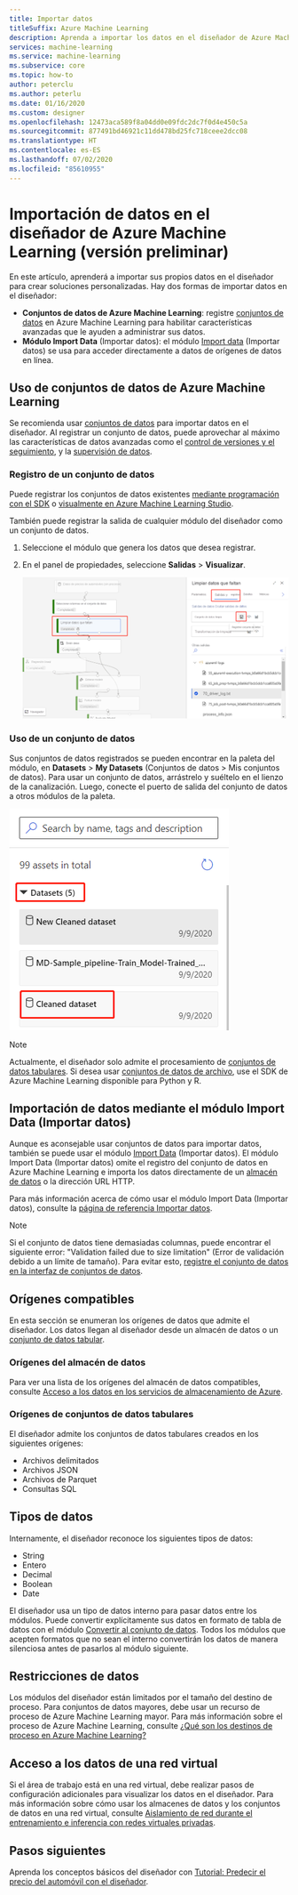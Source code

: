 ```yaml
---
title: Importar datos
titleSuffix: Azure Machine Learning
description: Aprenda a importar los datos en el diseñador de Azure Machine Learning desde varios orígenes de datos.
services: machine-learning
ms.service: machine-learning
ms.subservice: core
ms.topic: how-to
author: peterclu
ms.author: peterlu
ms.date: 01/16/2020
ms.custom: designer
ms.openlocfilehash: 12473aca589f8a04dd0e09fdc2dc7f0d4e450c5a
ms.sourcegitcommit: 877491bd46921c11dd478bd25fc718ceee2dcc08
ms.translationtype: HT
ms.contentlocale: es-ES
ms.lasthandoff: 07/02/2020
ms.locfileid: "85610955"
---
```

# <a name="import-data-into-azure-machine-learning-designer-preview"></a>Importación de datos en el diseñador de Azure Machine Learning (versión preliminar)

En este artículo, aprenderá a importar sus propios datos en el diseñador para crear soluciones personalizadas. Hay dos formas de importar datos en el diseñador: 

* **Conjuntos de datos de Azure Machine Learning**: registre [conjuntos de datos](concept-data.md#datasets) en Azure Machine Learning para habilitar características avanzadas que le ayuden a administrar sus datos.
* **Módulo Import Data** (Importar datos): el módulo [Import data](algorithm-module-reference/import-data.md) (Importar datos) se usa para acceder directamente a datos de orígenes de datos en línea.

## <a name="use-azure-machine-learning-datasets"></a>Uso de conjuntos de datos de Azure Machine Learning

Se recomienda usar [conjuntos de datos](concept-data.md#datasets) para importar datos en el diseñador. Al registrar un conjunto de datos, puede aprovechar al máximo las características de datos avanzadas como el [control de versiones y el seguimiento](how-to-version-track-datasets.md), y la [supervisión de datos](how-to-monitor-datasets.md).

### <a name="register-a-dataset"></a>Registro de un conjunto de datos

Puede registrar los conjuntos de datos existentes [mediante programación con el SDK](how-to-create-register-datasets.md#use-the-sdk) o [visualmente en Azure Machine Learning Studio](how-to-create-register-datasets.md#use-the-ui).

También puede registrar la salida de cualquier módulo del diseñador como un conjunto de datos.

1. Seleccione el módulo que genera los datos que desea registrar.

1. En el panel de propiedades, seleccione **Salidas** > **Visualizar**.

    ![Captura de pantalla que muestra cómo ir a la opción Register Dataset (Registrar conjunto de datos)](media/how-to-designer-import-data/register-dataset-designer.png)

### <a name="use-a-dataset"></a>Uso de un conjunto de datos

Sus conjuntos de datos registrados se pueden encontrar en la paleta del módulo, en **Datasets** > **My Datasets** (Conjuntos de datos > Mis conjuntos de datos). Para usar un conjunto de datos, arrástrelo y suéltelo en el lienzo de la canalización. Luego, conecte el puerto de salida del conjunto de datos a otros módulos de la paleta.

![Captura de pantalla que muestra la ubicación de los conjuntos de datos guardados en la paleta del diseñador](media/how-to-designer-import-data/use-datasets-designer.png)


> [!NOTE]
> Actualmente, el diseñador solo admite el procesamiento de [conjuntos de datos tabulares](how-to-create-register-datasets.md#dataset-types). Si desea usar [conjuntos de datos de archivo](how-to-create-register-datasets.md#dataset-types), use el SDK de Azure Machine Learning disponible para Python y R.

## <a name="import-data-using-the-import-data-module"></a>Importación de datos mediante el módulo Import Data (Importar datos)

Aunque es aconsejable usar conjuntos de datos para importar datos, también se puede usar el módulo [Import Data](algorithm-module-reference/import-data.md) (Importar datos). El módulo Import Data (Importar datos) omite el registro del conjunto de datos en Azure Machine Learning e importa los datos directamente de un [almacén de datos](concept-data.md#datastores) o la dirección URL HTTP.

Para más información acerca de cómo usar el módulo Import Data (Importar datos), consulte la [página de referencia Importar datos](algorithm-module-reference/import-data.md).

> [!NOTE]
> Si el conjunto de datos tiene demasiadas columnas, puede encontrar el siguiente error: "Validation failed due to size limitation" (Error de validación debido a un límite de tamaño). Para evitar esto, [registre el conjunto de datos en la interfaz de conjuntos de datos](how-to-create-register-datasets.md#use-the-ui).

## <a name="supported-sources"></a>Orígenes compatibles

En esta sección se enumeran los orígenes de datos que admite el diseñador. Los datos llegan al diseñador desde un almacén de datos o un [conjunto de datos tabular](how-to-create-register-datasets.md#dataset-types).

### <a name="datastore-sources"></a>Orígenes del almacén de datos
Para ver una lista de los orígenes del almacén de datos compatibles, consulte [Acceso a los datos en los servicios de almacenamiento de Azure](how-to-access-data.md#supported-data-storage-service-types).

### <a name="tabular-dataset-sources"></a>Orígenes de conjuntos de datos tabulares

El diseñador admite los conjuntos de datos tabulares creados en los siguientes orígenes:
 * Archivos delimitados
 * Archivos JSON
 * Archivos de Parquet
 * Consultas SQL

## <a name="data-types"></a>Tipos de datos

Internamente, el diseñador reconoce los siguientes tipos de datos:

* String
* Entero
* Decimal
* Boolean
* Date

El diseñador usa un tipo de datos interno para pasar datos entre los módulos. Puede convertir explícitamente sus datos en formato de tabla de datos con el módulo [Convertir al conjunto de datos](algorithm-module-reference/convert-to-dataset.md). Todos los módulos que acepten formatos que no sean el interno convertirán los datos de manera silenciosa antes de pasarlos al módulo siguiente.

## <a name="data-constraints"></a>Restricciones de datos

Los módulos del diseñador están limitados por el tamaño del destino de proceso. Para conjuntos de datos mayores, debe usar un recurso de proceso de Azure Machine Learning mayor. Para más información sobre el proceso de Azure Machine Learning, consulte [¿Qué son los destinos de proceso en Azure Machine Learning?](concept-compute-target.md#azure-machine-learning-compute-managed)

## <a name="access-data-in-a-virtual-network"></a>Acceso a los datos de una red virtual

Si el área de trabajo está en una red virtual, debe realizar pasos de configuración adicionales para visualizar los datos en el diseñador. Para más información sobre cómo usar los almacenes de datos y los conjuntos de datos en una red virtual, consulte [Aislamiento de red durante el entrenamiento e inferencia con redes virtuales privadas](how-to-enable-virtual-network.md#machine-learning-studio).

## <a name="next-steps"></a>Pasos siguientes

Aprenda los conceptos básicos del diseñador con [Tutorial: Predecir el precio del automóvil con el diseñador](tutorial-designer-automobile-price-train-score.md).
